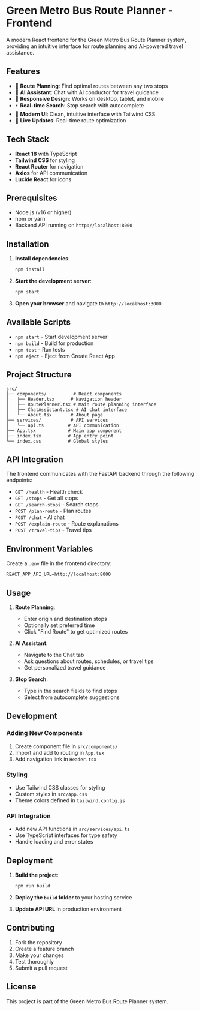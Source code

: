 # Green Metro Bus Route Planner - Frontend

A modern React frontend for the Green Metro Bus Route Planner system, providing an intuitive interface for route planning and AI-powered travel assistance.

## Features

- 🚌 **Route Planning**: Find optimal routes between any two stops
- 🤖 **AI Assistant**: Chat with AI conductor for travel guidance
- 📱 **Responsive Design**: Works on desktop, tablet, and mobile
- ⚡ **Real-time Search**: Stop search with autocomplete
- 🎨 **Modern UI**: Clean, intuitive interface with Tailwind CSS
- 🔄 **Live Updates**: Real-time route optimization

## Tech Stack

- **React 18** with TypeScript
- **Tailwind CSS** for styling
- **React Router** for navigation
- **Axios** for API communication
- **Lucide React** for icons

## Prerequisites

- Node.js (v16 or higher)
- npm or yarn
- Backend API running on `http://localhost:8000`

## Installation

1. **Install dependencies**:
   ```bash
   npm install
   ```

2. **Start the development server**:
   ```bash
   npm start
   ```

3. **Open your browser** and navigate to `http://localhost:3000`

## Available Scripts

- `npm start` - Start development server
- `npm build` - Build for production
- `npm test` - Run tests
- `npm eject` - Eject from Create React App

## Project Structure

```
src/
├── components/          # React components
│   ├── Header.tsx      # Navigation header
│   ├── RoutePlanner.tsx # Main route planning interface
│   ├── ChatAssistant.tsx # AI chat interface
│   └── About.tsx       # About page
├── services/           # API services
│   └── api.ts         # API communication
├── App.tsx            # Main app component
├── index.tsx          # App entry point
└── index.css          # Global styles
```

## API Integration

The frontend communicates with the FastAPI backend through the following endpoints:

- `GET /health` - Health check
- `GET /stops` - Get all stops
- `GET /search-stops` - Search stops
- `POST /plan-route` - Plan routes
- `POST /chat` - AI chat
- `POST /explain-route` - Route explanations
- `POST /travel-tips` - Travel tips

## Environment Variables

Create a `.env` file in the frontend directory:

```env
REACT_APP_API_URL=http://localhost:8000
```

## Usage

1. **Route Planning**:
   - Enter origin and destination stops
   - Optionally set preferred time
   - Click "Find Route" to get optimized routes

2. **AI Assistant**:
   - Navigate to the Chat tab
   - Ask questions about routes, schedules, or travel tips
   - Get personalized travel guidance

3. **Stop Search**:
   - Type in the search fields to find stops
   - Select from autocomplete suggestions

## Development

### Adding New Components

1. Create component file in `src/components/`
2. Import and add to routing in `App.tsx`
3. Add navigation link in `Header.tsx`

### Styling

- Use Tailwind CSS classes for styling
- Custom styles in `src/App.css`
- Theme colors defined in `tailwind.config.js`

### API Integration

- Add new API functions in `src/services/api.ts`
- Use TypeScript interfaces for type safety
- Handle loading and error states

## Deployment

1. **Build the project**:
   ```bash
   npm run build
   ```

2. **Deploy the `build` folder** to your hosting service

3. **Update API URL** in production environment

## Contributing

1. Fork the repository
2. Create a feature branch
3. Make your changes
4. Test thoroughly
5. Submit a pull request

## License

This project is part of the Green Metro Bus Route Planner system. 